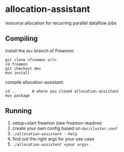 # allocation-assistant
resource allocation for recurring parallel dataflow jobs

## Compiling
install the `dev` branch of Freamon:

	git clone <freamon url>
	cd freamon
	git checkout dev
	mvn install

compile allocation-assistant:

	cd ..       # where you cloned allocation-assistant
	mvn package

## Running
1. setup+start freamon (see freamon readme)
1. create your own config based on `doc/cluster.conf`
1. `./allocation-assistent --help`
1. find out the right args for your use case
1. `./allocation-assistent <your args>`
